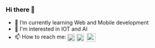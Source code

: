 ### Hi there 👋


- 🌱 I’m currently learning Web and Mobile development
- 🥸 I'm interested in IOT and AI
- 📫 How to reach me: <a href="https://www.linkedin.com/in/asmae-elkarama-b98598232" target="blank"><img align="center" src="https://upload.wikimedia.org/wikipedia/commons/c/ca/LinkedIn_logo_initials.png" height="20" /></a> <a href="mailto:asmaeelkarama5@gmail.com" target="blank"><img align="center" src="https://upload.wikimedia.org/wikipedia/commons/7/7e/Gmail_icon_%282020%29.svg" height="20" /></a> <a href="https://web.facebook.com/Asmae.Elkarama.12" target="blank" ><img align="center" src="https://upload.wikimedia.org/wikipedia/commons/5/51/Facebook_f_logo_%282019%29.svg" height="23" style ="padding: 3px" /></a>
